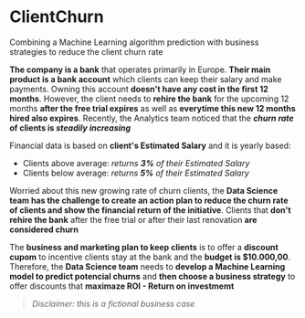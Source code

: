 # ClientChurn
Combining a Machine Learning algorithm prediction with business strategies to reduce the client churn rate

**The company is a bank** that operates primarily in Europe. **Their main product is a bank account** which clients can keep their salary and make payments. Owning this account **doesn't have any cost in the first 12 months**. However, the client needs to **rehire the bank** for the upcoming 12 months **after the free trial expires** as well as **everytime this new 12 months hired also expires**. Recently, the Analytics team noticed that the ***churn rate* of clients is *steadily increasing***

Financial data is based on **client's Estimated Salary** and it is yearly based:
- Clients above average: *returns **3%** of their Estimated Salary*
- Clients below average: *returns **5%** of their Estimated Salary*

Worried about this new growing rate of churn clients, the **Data Science team has the challenge to create an action plan to reduce the churn rate of clients and show the financial return of the initiative**. Clients that **don't rehire the bank** after the free trial or after their last renovation **are considered churn**

The **business and marketing plan to keep clients** is to offer a **discount cupom** to incentive clients stay at the bank and the **budget is $10.000,00**. Therefore, the **Data Science team** needs to **develop a Machine Learning model to predict potencial churns** and **then choose a business strategy** to offer discounts that **maximaze ROI - Return on investmemt** 

>*Disclaimer: this is a fictional business case*

